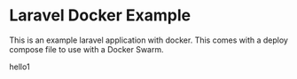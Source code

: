 # Laravel Docker Example

This is an example laravel application with docker.  This comes with a
deploy compose file to use with a Docker Swarm.

hello1